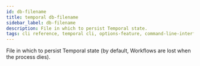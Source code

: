 ```yaml
---
id: db-filename
title: temporal db-filename
sidebar_label: db-filename
description: File in which to persist Temporal state.
tags: cli reference, temporal cli, options-feature, command-line-interface-cli, external temporal and state events, workflow
---
```


File in which to persist Temporal state (by default, Workflows are lost when the process dies).
